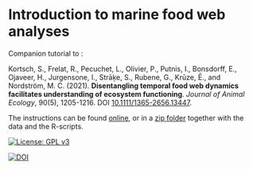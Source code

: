 # Introduction to marine food web analyses

Companion tutorial to :  

Kortsch, S., Frelat, R., Pecuchet, L., Olivier, P., Putnis, I., Bonsdorff, E., Ojaveer, H., Jurgensone, I., Strāķe, S., Rubene, G., Krūze, Ē., and Nordström, M. C. (2021). **Disentangling temporal food web dynamics facilitates understanding of ecosystem functioning**. *Journal of Animal Ecology*, 90(5), 1205-1216. DOI [10.1111/1365-2656.13447](https://doi.org/10.1111/1365-2656.13447).

The instructions can be found [online](https://rfrelat.github.io/BalticFoodWeb.html), or in a [zip folder](https://github.com/rfrelat/BalticFoodWeb/raw/master/BalticFoodWeb.zip) together with the data and the R-scripts.  

[![License: GPL v3](https://img.shields.io/badge/License-GPLv3-blue.svg)](https://www.gnu.org/licenses/gpl-3.0)

[![DOI](https://zenodo.org/badge/273547012.svg)](https://zenodo.org/badge/latestdoi/273547012)
